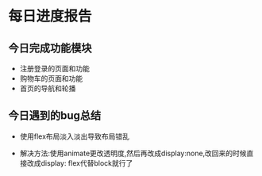 # 每日进度报告



 ##  今日完成功能模块

- 注册登录的页面和功能
- 购物车的页面和功能
- 首页的导航和轮播



## 今日遇到的bug总结

- 使用flex布局淡入淡出导致布局错乱
+ 解决方法:使用animate更改透明度,然后再改成display:none,改回来的时候直接改成display: flex代替block就行了



